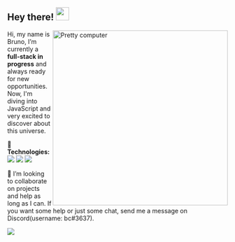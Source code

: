 ## Hey there! <img src="https://raw.githubusercontent.com/iampavangandhi/iampavangandhi/master/gifs/Hi.gif" width="30px"></h1>

<img src="https://raw.githubusercontent.com/MicaelliMedeiros/micaellimedeiros/master/image/computer-illustration.png" min-width="400px" max-width="400px" width="400px" align="right" alt="Pretty computer">

<p align="left"> 
  Hi, my name is Bruno, I’m currently a <strong>full-stack in progress</strong> and always ready for new opportunities.<br> Now, I'm diving into JavaScript and very excited to discover about this universe.
</p>

<p align="left"> 
  🚀 <strong>Technologies:</strong>
  <br><img src="https://img.shields.io/badge/HTML5-E34F26?style=for-the-badge&logo=html5&logoColor=white"/>
  <img src="https://img.shields.io/badge/CSS3-1572B6?style=for-the-badge&logo=css3&logoColor=white"/> 
  <img src="https://img.shields.io/badge/JavaScript-F7DF1E?style=for-the-badge&logo=javascript&logoColor=black"
</p>

<p align="left">
  💌 I’m looking to collaborate on projects and help as long as I can. If you want some help or just some chat, send me a message on Discord(username: bc#3637). 
</p>

<p align="left">
  <img src="https://img.shields.io/badge/Discord-7289DA?style=for-the-badge&logo=discord&logoColor=white"/> 
</p>
